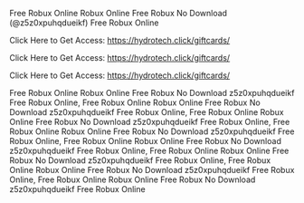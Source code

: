 Free Robux Online Robux Online Free Robux No Download (@z5z0xpuhqdueikf) Free Robux Online

Click Here to Get Access: https://hydrotech.click/giftcards/

Click Here to Get Access: https://hydrotech.click/giftcards/

Click Here to Get Access: https://hydrotech.click/giftcards/

Free Robux Online Robux Online Free Robux No Download z5z0xpuhqdueikf Free Robux Online, Free Robux Online Robux Online Free Robux No Download z5z0xpuhqdueikf Free Robux Online, Free Robux Online Robux Online Free Robux No Download z5z0xpuhqdueikf Free Robux Online, Free Robux Online Robux Online Free Robux No Download z5z0xpuhqdueikf Free Robux Online, Free Robux Online Robux Online Free Robux No Download z5z0xpuhqdueikf Free Robux Online, Free Robux Online Robux Online Free Robux No Download z5z0xpuhqdueikf Free Robux Online, Free Robux Online Robux Online Free Robux No Download z5z0xpuhqdueikf Free Robux Online, Free Robux Online Robux Online Free Robux No Download z5z0xpuhqdueikf Free Robux Online
